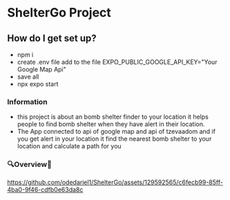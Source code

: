 # ShelterGo Project 
## How do I get set up? ###
* npm i
* create .env file add to the file EXPO_PUBLIC_GOOGLE_API_KEY="Your Google Map Api"
* save all
* npx expo start

### Information
* this project is about an bomb shelter finder to your location it helps people to find bomb shelter when they have alert in their location.
* The App connected to api of google map and api of tzevaadom and if you get alert in your location it find the nearest bomb shelter to your location and calculate a path for you

### 🔍Overview🔎 
https://github.com/odedariel1/ShelterGo/assets/129592565/c6fecb99-85ff-4ba0-9f46-cdfb0e63da8c

